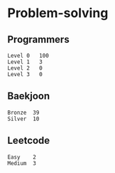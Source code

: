 # Problem-solving 

## Programmers
```
Level 0	  100
Level 1   3
Level 2   0
Level 3   0
```


## Baekjoon
```
Bronze	39
Silver  10
```

## Leetcode
```
Easy    2
Medium  3
```
